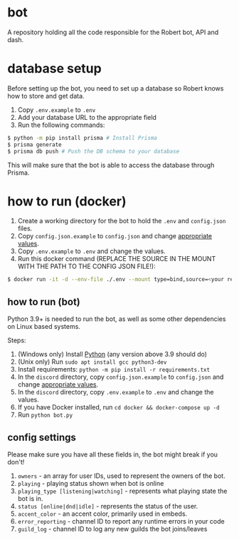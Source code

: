 # bot

A repository holding all the code responsible for the Robert bot, API and dash.

# database setup

Before setting up the bot, you need to set up a database so Robert knows how to
store and get data.

1. Copy `.env.example` to `.env`
2. Add your database URL to the appropriate field
4. Run the following commands:
```sh
$ python -m pip install prisma # Install Prisma
$ prisma generate
$ prisma db push # Push the DB schema to your database
```

This will make sure that the bot is able to access the database through Prisma.

# how to run (docker)

1. Create a working directory for the bot to hold the `.env` and `config.json` files.
2. Copy `config.json.example` to `config.json`
   and change [appropriate values][values].
3. Copy `.env.example` to `.env` and change the values.
4. Run this docker command (REPLACE THE SOURCE IN THE MOUNT WITH THE PATH TO THE CONFIG JSON FILE!):
```sh
$ docker run -it -d --env-file ./.env --mount type=bind,source=<your relative config path>,target=/usr/src/app/config.json --name robert ghcr.io/greek/robert:master
```

## how to run (bot)

Python 3.9+ is needed to run the bot, as well as some other dependencies on
Linux based systems.

Steps:

1. (Windows only) Install [Python][python] (any version above 3.9 should do)
2. (Unix only) Run `sudo apt install gcc python3-dev`
3. Install requirements: `python -m pip install -r requirements.txt`
4. In the `discord` directory, copy `config.json.example` to `config.json`
   and change [appropriate values][values].
5. In the `discord` directory, copy `.env.example` to `.env` and change the values.
6. If you have Docker installed, run `cd docker && docker-compose up -d`
7. Run `python bot.py`

## config settings

Please make sure you have all these fields in, the bot might break if you don't!

1. `owners` - an array for user IDs, used to represent the owners of the bot.
2. `playing` - playing status shown when bot is online
3. `playing_type [listening|watching]` - represents what playing state the bot
   is in.
4. `status [online|dnd|idle]` - represents the status of the user.
5. `accent_color` - an accent color, primarily used in embeds.
6. `error_reporting` - channel ID to report any runtime errors in your code
7. `guild_log` - channel ID to log any new guilds the bot joins/leaves

[python]: https://www.python.org/
[values]: #config-settings
